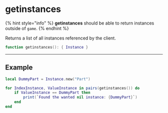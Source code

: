 # getinstances

{% hint style="info" %}
**getinstances** should be able to return instances outside of `game`.
{% endhint %}

Returns a list of all instances referenced by the client.

```lua
function getinstances(): { Instance }
```

***

## Example

```lua
local DummyPart = Instance.new("Part")

for IndexInstance, ValueInstance in pairs(getinstances()) do
    if ValueInstance == DummyPart then
        print(`Found the wanted nil instance: {DummyPart}`)
    end
end
```
